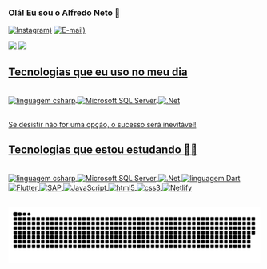 ### Olá! Eu sou o Alfredo Neto 👋

[![Instagram)](https://img.shields.io/badge/Instagram-E4405F?style=for-the-badge&logo=instagram&logoColor=white)](https://www.instagram.com/jovemdeev/)
[![E-mail)](https://img.shields.io/badge/Microsoft_Outlook-0078D4?style=for-the-badge&logo=microsoft-outlook&logoColor=white)](mailto:eu.alfredoneto@hotmail.com?subject=Olá%20Alfredo)
<div>
<a href="https://github.com/AlfredoNetooficial">
<img height="180em" src="https://github-readme-stats.vercel.app/api?username=AlfredoNetooficial&show_icons=true&theme=dark"/>
<img height="180em" src="https://github-readme-stats.vercel.app/api/top-langs/?username=AlfredoNetooficial&layout=compact&langs_count=16&theme=dark"/>
</div>

## Tecnologias que eu uso no meu dia

<div style="display: inline_block"><br/>
<img align="center" alt="linguagem csharp" src="https://img.shields.io/badge/C%23-239120?style=for-the-badge&logo=c-sharp&logoColor=white"/>
<img align="center" alt="Microsoft SQL Server" src="https://img.shields.io/badge/Microsoft_SQL_Server-CC2927?style=for-the-badge&logo=microsoft-sql-server&logoColor=white"/>
<img align="center" alt=".Net" src="https://img.shields.io/badge/.NET-5C2D91?style=for-the-badge&logo=.net&logoColor=white"/>
</div><br/>

Se desistir não for uma opção, o sucesso será inevitável!

## Tecnologias que estou estudando 👨‍💻

<div style="display: inline_block"><br/>
<img align="center" alt="linguagem csharp" src="https://img.shields.io/badge/C%23-239120?style=for-the-badge&logo=c-sharp&logoColor=white"/>
<img align="center" alt="Microsoft SQL Server" src="https://img.shields.io/badge/Microsoft_SQL_Server-CC2927?style=for-the-badge&logo=microsoft-sql-server&logoColor=white"/>
<img align="center" alt=".Net" src="https://img.shields.io/badge/.NET-5C2D91?style=for-the-badge&logo=.net&logoColor=white"/>
<img align="center" alt="linguagem Dart" src="https://img.shields.io/badge/Dart-0175C2?style=for-the-badge&logo=dart&logoColor=white"/>
<img align="center" alt="Flutter" src="https://img.shields.io/badge/Flutter-02569B?style=for-the-badge&logo=flutter&logoColor=white"/>
<img align="center" alt="SAP" src="https://img.shields.io/badge/SAP-0FAAFF?style=for-the-badge&logo=sap&logoColor=white"/>
<img align="center" alt="JavaScript" src="https://img.shields.io/badge/JavaScript-F7DF1E?style=for-the-badge&logo=javascript&logoColor=black"/>
<img align="center" alt="html5" src="https://img.shields.io/badge/HTML5-E34F26?style=for-the-badge&logo=html5&logoColor=white"/>
<img align="center" alt="css3" src="https://img.shields.io/badge/CSS3-1572B6?style=for-the-badge&logo=css3&logoColor=white"/>
<img align="center" alt="Netlify" src="https://img.shields.io/badge/Netlify-00C7B7?style=for-the-badge&logo=netlify&logoColor=white"/>
</div><br/>

![Snake animation](https://github.com/AlfredoNetooficial/AlfredoNetooficial/blob/output/github-contribution-grid-snake.svg)
